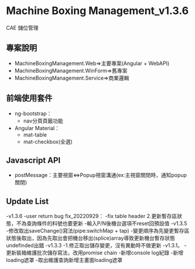 # Machine Boxing Management_v1.3.6

CAE 儲位管理


## 專案說明
- MachineBoxingManagement.Web=>主要專案(Angular + WebAPI)
- MachineBoxingManagement.WinForm=>舊專案
- MachineBoxingManagement.Service=>商業邏輯
## 前端使用套件
- ng-bootstrap：
    - nav分頁頁籤功能
- Angular Material：
    - mat-table
    - mat-checkbox(全選)
## Javascript API
- postMessage：主要視窗<=>Popup視窗溝通(ex:主視窗關閉時，通知popup關閉)

## Update List
-v1.3.6
    -user return bug fix_20220929：
        -fix table header 2.更新暫存區狀態，不為查詢條件的料號也要更新 
        -輸入P/N後機台選項不reset回預設值
-v1.3.5
    -修改取出saveChange()寫法(pipe:switchMap + tap) 
    -變更順序為先變更暫存區狀態後取出，因為先取出會把機台移出(splice)array導致更新機台暫存狀態undefinded出錯
-v1.3.3
    -1.修正取出儲存變更，沒有異動時不做更新
-v1.3.1。
    -更新裝箱維護批次儲存寫法，改用promise chain
    -新增console log紀錄
    -新增loading遮罩
    -取出維護查詢新增主畫面loading遮罩
